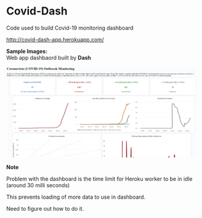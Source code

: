 # Covid-Dash

Code used to build Covid-19 monitoring dashboard </b>

http://covid-dash-app.herokuapp.com/

<b>Sample Images:<br/></b>
Web app dashbaord built by <b>Dash<b> </b>

<img src=https://github.com/hkbtotw/Covid-Dash/blob/master/Demo_dashboard_01.JPG alt="Analog" width="600"/>

<b>Note</b></b>
<p>Problem with the dashboard is the time limit for Heroku worker to be in idle (around 30 milli seconds) </p>
<p>This prevents loading of more data to use in dashboard. </p>
<p>Need to figure out how to do it. </p>
